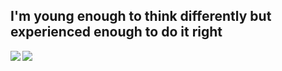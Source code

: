 ## I'm young enough to think differently but experienced enough to do it right

<a href="https://github.com/aapzu">
  <img align="left" src="https://github-readme-stats.vercel.app/api?username=aapzu&count_private=true&show_icons=true&hide=stars&bg_color=010A43&title_color=FF3F98&text_color=F3D3D3&icon_color=F3D3D3" style="max-width:70%"/>
</a>
<a href="https://github.com/aapzu">
  <img align="left" src="https://github-readme-stats.vercel.app/api/top-langs/?username=aapzu&layout=compact&bg_color=010A43&title_color=FF3F98&text_color=F3D3D3&icon_color=F3D3D3" />
</a>
